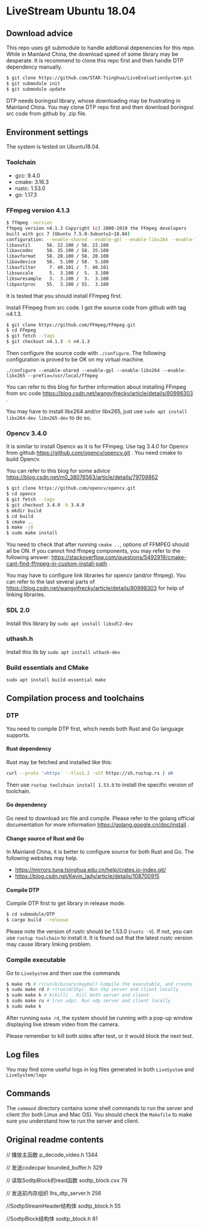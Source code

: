 # LiveStream Ubuntu 18.04

## Download advice

This repo uses git submodule to handle addtional depenencies for this repo. While in Mainland China, the download speed of some library may be desperate. It is recommend to clone this repo first and then handle DTP dependency manually.

```sh
$ git clone https://github.com/STAR-Tsinghua/LiveEvaluationSystem.git -b ubuntu18.04
$ git submodule init
$ git submodule update
```

DTP needs boringssl library, whose downloading may be frustrating in Mainland China. You may clone DTP repo first and then download boringssl src code from github by .zip file.

## Environment settings

The system is tested on Ubuntu18.04.

### Toolchain

- gcc: 9.4.0
- cmake: 3.16.3
- rustc: 1.53.0
- go: 1.17.3

### FFmpeg version 4.1.3

```sh
$ ffmpeg -version
ffmpeg version n4.1.3 Copyright (c) 2000-2019 the FFmpeg developers
built with gcc 7 (Ubuntu 7.5.0-3ubuntu1~18.04)
configuration: --enable-shared --enable-gpl --enable-libx264 --enable-libx265 --prefix=/usr/local/ffmpeg
libavutil      56. 22.100 / 56. 22.100
libavcodec     58. 35.100 / 58. 35.100
libavformat    58. 20.100 / 58. 20.100
libavdevice    58.  5.100 / 58.  5.100
libavfilter     7. 40.101 /  7. 40.101
libswscale      5.  3.100 /  5.  3.100
libswresample   3.  3.100 /  3.  3.100
libpostproc    55.  3.100 / 55.  3.100
```

It is tested that you should install FFmpeg first.

Install FFmpeg from src code. I got the source code from github with tag n4.1.3.

```sh
$ git clone https://github.com/FFmpeg/FFmpeg.git
$ cd FFmpeg
$ git fetch --tags
$ git checkout n4.1.3 -b n4.1.3
```

Then configure the source code with `./configure`. The following configuration is proved to be OK on my virtual machine.

`./configure --enable-shared --enable-gpl --enable-libx264 --enable-libx265 --prefix=/usr/local/ffmpeg`

You can refer to this blog for further information about installing FFmpeg from src code https://blog.csdn.net/wangyjfrecky/article/details/80998303 .

You may have to install libx264 and/or libx265, just use `sudo apt install libx264-dev libx265-dev` to do so.

### Opencv 3.4.0

It is similar to install Opencv as it is for FFmpeg. Use tag 3.4.0 for Opencv from github https://github.com/opencv/opencv.git . You need cmake to build Opencv.

You can refer to this blog for some advice https://blog.csdn.net/m0_38076563/article/details/79709862

```sh
$ git clone https://github.com/opencv/opencv.git
$ cd opencv
$ git fetch --tags
$ git checkout 3.4.0 -b 3.4.0
$ mkdir build
$ cd build
$ cmake ..
$ make -j8
$ sudo make install
```

You need to check that after running `cmake ..`, options of FFMPEG should all be ON. If you cannot find ffmpeg components, you may refer to the following answer: https://stackoverflow.com/questions/5492919/cmake-cant-find-ffmpeg-in-custom-install-path .

You may have to configure link libraries for opencv (and/or ffmpeg). You can refer to the last several parts of https://blog.csdn.net/wangyjfrecky/article/details/80998303 for help of linking libraries.

### SDL 2.0

Install this library by `sudo apt install libsdl2-dev`

### uthash.h

Install this lib by `sudo apt install uthash-dev`

### Build essentials and CMake

`sudo apt install build-essential make`

## Compilation process and toolchains

### DTP

You need to compile DTP first, which needs both Rust and Go language supports.

#### Rust dependency

Rust may be fetched and installed like this:

```sh
curl --proto '=https' --tlsv1.2 -sSf https://sh.rustup.rs | sh
```

Then use `rustup toolchain install 1.53.0` to install the specific version of toolchain.

#### Go dependency

Go need to download src file and compile. Please refer to the golang official documentation for more information https://golang.google.cn/doc/install .

#### Change source of Rust and Go

In Mainland China, it is better to configure source for both Rust and Go. The following websites may help.

* https://mirrors.tuna.tsinghua.edu.cn/help/crates.io-index.git/
* https://blog.csdn.net/Kevin_lady/article/details/108700915

#### Compile DTP

Compile DTP first to get library in release mode.

```sh
$ cd submodule/DTP
$ cargo build --release
```

Please note the version of rustc should be 1.53.0 (`rustc -V`). If not, you can use `rustup toolchain` to install it. It is found out that the latest rustc version may cause library linking problem.

### Compile executable

Go to `LiveSystem` and then use the commands

```sh
$ make rb # r(run)b(binary(maybe)) Compile the executable, and create log directory.
$ sudo make rd # r(run)d(dtp). Run dtp server and client locally
$ sudo make k # k(kill) . Kill both server and client
$ sudo make ru # (run udp). Run udp server and client locally
$ sudo make k
```

After running `make rd`, the system should be running with a pop-up window displaying live stream video from the camera.

Please remember to kill both sides after test, or it would block the next test.

## Log files

You may find some useful logs in log files generated in both `LiveSystem` and `LiveSystem/logs`

## Commands

The `command` directory contains some shell commands to run the server and client (for both Linux and Mac OS). You should check the `Makefile` to make sure you understand how to run the server and client.

## Original readme contents

// 播放主函数
p_decode_video.h 1344

// 发送codecpar
bounded_buffer.h 329

// 读取SodtpBlock的read函数
sodtp_block.cxx 79

// 发送前内存组织
lhs_dtp_server.h 256

//SodtpStreamHeader结构体
sodtp_block.h 55

//SodtpBlock结构体
sodtp_block.h 81
